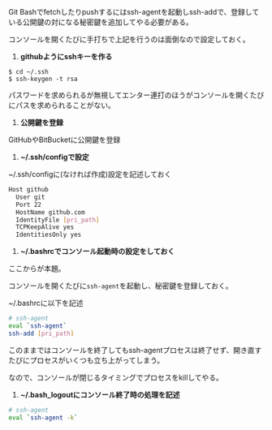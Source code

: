 Git Bashでfetchしたりpushするにはssh-agentを起動しssh-addで、登録している公開鍵の対になる秘密鍵を追加してやる必要がある。

コンソールを開くたびに手打ちで上記を行うのは面倒なので設定しておく。

1. **githubようにsshキーを作る**

  ```
  $ cd ~/.ssh
  $ ssh-keygen -t rsa
  ```

  パスワードを求められるが無視してエンター連打のほうがコンソールを開くたびにパスを求められることがない。

1. **公開鍵を登録**

  GitHubやBitBucketに公開鍵を登録

1. **~/.ssh/configで設定**

  ~/.ssh/configに(なければ作成)設定を記述しておく

  ```bash
  Host github
    User git
    Port 22
    HostName github.com
    IdentityFile [pri_path]
    TCPKeepAlive yes
    IdentitiesOnly yes
  ```

1. **~/.bashrcでコンソール起動時の設定をしておく**

  ここからが本題。

  コンソールを開くたびに`ssh-agent`を起動し、秘密鍵を登録しておく。

  ~/.bashrcに以下を記述

  ```bash
  # ssh-agent
  eval `ssh-agent`
  ssh-add [pri_path]
  ```

  このままではコンソールを終了してもssh-agentプロセスは終了せず、開き直すたびにプロセスがいくつも立ち上がってしまう。

  なので、コンソールが閉じるタイミングでプロセスをkillしてやる。

1. **~/.bash_logoutにコンソール終了時の処理を記述**

  ```bash
  # ssh-agent
  eval `ssh-agent -k`
  ```
